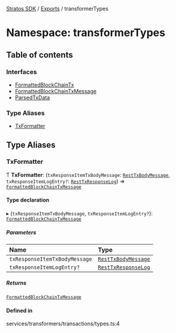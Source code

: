 [Stratos SDK](../README.md) / [Exports](../modules.md) / transformerTypes

# Namespace: transformerTypes

## Table of contents

### Interfaces

- [FormattedBlockChainTx](../interfaces/transformerTypes.FormattedBlockChainTx.md)
- [FormattedBlockChainTxMessage](../interfaces/transformerTypes.FormattedBlockChainTxMessage.md)
- [ParsedTxData](../interfaces/transformerTypes.ParsedTxData.md)

### Type Aliases

- [TxFormatter](transformerTypes.md#txformatter)

## Type Aliases

### TxFormatter

Ƭ **TxFormatter**: (`txResponseItemTxBodyMessage`: [`RestTxBodyMessage`](../interfaces/networkTypes.RestTxBodyMessage.md), `txResponseItemLogEntry?`: [`RestTxResponseLog`](../interfaces/networkTypes.RestTxResponseLog.md)) => [`FormattedBlockChainTxMessage`](../interfaces/transformerTypes.FormattedBlockChainTxMessage.md)

#### Type declaration

▸ (`txResponseItemTxBodyMessage`, `txResponseItemLogEntry?`): [`FormattedBlockChainTxMessage`](../interfaces/transformerTypes.FormattedBlockChainTxMessage.md)

##### Parameters

| Name | Type |
| :------ | :------ |
| `txResponseItemTxBodyMessage` | [`RestTxBodyMessage`](../interfaces/networkTypes.RestTxBodyMessage.md) |
| `txResponseItemLogEntry?` | [`RestTxResponseLog`](../interfaces/networkTypes.RestTxResponseLog.md) |

##### Returns

[`FormattedBlockChainTxMessage`](../interfaces/transformerTypes.FormattedBlockChainTxMessage.md)

#### Defined in

services/transformers/transactions/types.ts:4

